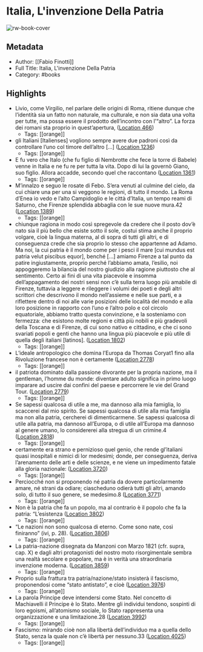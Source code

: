 # Italia, L&#39;invenzione Della Patria

![rw-book-cover](https://m.media-amazon.com/images/I/91wPNN3RN9L._SY160.jpg)

## Metadata
- Author: [[Fabio Finotti]]
- Full Title: Italia, L&#39;invenzione Della Patria
- Category: #books

## Highlights
- Livio, come Virgilio, nel parlare delle origini di Roma, ritiene dunque che l’identità sia un fatto non naturale, ma culturale, e non sia data una volta per tutte, ma possa essere il prodotto dell’incontro con l’“altro”. La forza dei romani sta proprio in quest’apertura, ([Location 466](https://readwise.io/to_kindle?action=open&asin=B01B3BNOSE&location=466))
    - Tags: [[orange]] 
- gli Italiani [Italienses] vogliono sempre avere due padroni così da controllare l’uno col timore dell’altro […] ([Location 1236](https://readwise.io/to_kindle?action=open&asin=B01B3BNOSE&location=1236))
    - Tags: [[orange]] 
- E fu vero che Italo (che fu figlio di Nembrotte che fece la torre di Babele) venne in Italia e ne fu re per tutta la vita. Dopo di lui la governò Giano, suo figlio. Allora accadde, secondo quel che raccontano ([Location 1361](https://readwise.io/to_kindle?action=open&asin=B01B3BNOSE&location=1361))
    - Tags: [[orange]] 
- M’innalzo e seguo le rosate di Febo. S’era venuti al culmine del cielo, da cui chiare una per una si veggono le regioni, di tutto il mondo. La Roma d’Enea io vedo e l’alto Campidoglio e le città d’Italia, un tempo reami di Saturno, che Firenze splendida abbaglia con le sue nuove mura.42 ([Location 1389](https://readwise.io/to_kindle?action=open&asin=B01B3BNOSE&location=1389))
    - Tags: [[orange]] 
- chiunque ragiona in modo così spregevole da credere che il posto dov’è nato sia il più bello che esiste sotto il sole, costui stima anche il proprio volgare, cioè la lingua materna, al di sopra di tutti gli altri, e di conseguenza crede che sia proprio lo stesso che appartenne ad Adamo. Ma noi, la cui patria è il mondo come per i pesci il mare [cui mundus est patria velut piscibus equor], benché […] amiamo Firenze a tal punto da patire ingiustamente, proprio perché l’abbiamo amata, l’esilio, noi appoggeremo la bilancia del nostro giudizio alla ragione piuttosto che al sentimento. Certo ai fini di una vita piacevole e insomma dell’appagamento dei nostri sensi non c’è sulla terra luogo più amabile di Firenze, tuttavia a leggere e rileggere i volumi dei poeti e degli altri scrittori che descrivono il mondo nell’assieme e nelle sue parti, e a riflettere dentro di noi alle varie posizioni delle località del mondo e alla loro posizione in rapporto con l’uno e l’altro polo e col circolo equatoriale, abbiamo tratto questa convinzione, e la sosteniamo con fermezza: che esistono molte regioni e città più nobili e più gradevoli della Toscana e di Firenze, di cui sono nativo e cittadino, e che ci sono svariati popoli e genti che hanno una lingua più piacevole e più utile di quella degli italiani [latinos]. ([Location 1802](https://readwise.io/to_kindle?action=open&asin=B01B3BNOSE&location=1802))
    - Tags: [[orange]] 
- L’ideale antropologico che domina l’Europa da Thomas Coryat1 fino alla Rivoluzione francese non è certamente ([Location 2778](https://readwise.io/to_kindle?action=open&asin=B01B3BNOSE&location=2778))
    - Tags: [[orange]] 
- il patriota dominato dalla passione divorante per la propria nazione, ma il gentleman, l’homme du monde: diventare adulto significa in primo luogo imparare ad uscire dai confini del paese e percorrere le vie del Grand Tour. ([Location 2779](https://readwise.io/to_kindle?action=open&asin=B01B3BNOSE&location=2779))
    - Tags: [[orange]] 
- Se sapessi qualcosa di utile a me, ma dannoso alla mia famiglia, lo scaccerei dal mio spirito. Se sapessi qualcosa di utile alla mia famiglia ma non alla patria, cercherei di dimenticarmene. Se sapessi qualcosa di utile alla patria, ma dannoso all’Europa, o di utile all’Europa ma dannoso al genere umano, lo considererei alla stregua di un crimine.4 ([Location 2818](https://readwise.io/to_kindle?action=open&asin=B01B3BNOSE&location=2818))
    - Tags: [[orange]] 
- certamente era strano e pernizioso quel genio, che rende gl’italiani quasi inospitali e nimici di lor medesimi; donde, per conseguenza, deriva l’arenamento delle arti e delle scienze, e ne viene un impedimento fatale alla gloria nazionale: ([Location 3720](https://readwise.io/to_kindle?action=open&asin=B01B3BNOSE&location=3720))
    - Tags: [[orange]] 
- Perciocché non si proponendo né patria da dovere particolarmente amare, né strani da odiare; ciascheduno odierà tutti gli altri, amando solo, di tutto il suo genere, se medesimo.8 ([Location 3771](https://readwise.io/to_kindle?action=open&asin=B01B3BNOSE&location=3771))
    - Tags: [[orange]] 
- Non è la patria che fa un popolo, ma al contrario è il popolo che fa la patria: “L’esistenza ([Location 3802](https://readwise.io/to_kindle?action=open&asin=B01B3BNOSE&location=3802))
    - Tags: [[orange]] 
- “Le nazioni non sono qualcosa di eterno. Come sono nate, così finiranno” (ivi, p. 28). ([Location 3806](https://readwise.io/to_kindle?action=open&asin=B01B3BNOSE&location=3806))
    - Tags: [[orange]] 
- La patria-nazione disegnata da Manzoni con Marzo 1821 (cfr. supra, cap. X) e dagli altri protagonisti del nostro moto risorgimentale sembra una realtà secolare e popolare, ma è in verità una straordinaria invenzione moderna. ([Location 3859](https://readwise.io/to_kindle?action=open&asin=B01B3BNOSE&location=3859))
    - Tags: [[orange]] 
- Proprio sulla frattura tra patria/nazione/stato insisterà il fascismo, proponendosi come “stato antistato”, e cioè ([Location 3976](https://readwise.io/to_kindle?action=open&asin=B01B3BNOSE&location=3976))
    - Tags: [[orange]] 
- La parola Principe deve intendersi come Stato. Nel concetto di Machiavelli il Principe è lo Stato. Mentre gli individui tendono, sospinti di loro egoismi, all’atomismo sociale, lo Stato rappresenta una organizzazione e una limitazione.28 ([Location 3992](https://readwise.io/to_kindle?action=open&asin=B01B3BNOSE&location=3992))
    - Tags: [[orange]] 
- Fascismo: mirando cioè non alla libertà dell’individuo ma a quella dello Stato, senza la quale non c’è libertà per nessuno.33 ([Location 4025](https://readwise.io/to_kindle?action=open&asin=B01B3BNOSE&location=4025))
    - Tags: [[orange]] 

